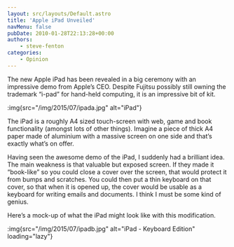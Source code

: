 ```yaml
---
layout: src/layouts/Default.astro
title: 'Apple iPad Unveiled'
navMenu: false
pubDate: 2010-01-28T22:13:28+00:00
authors:
    - steve-fenton
categories:
    - Opinion
---
```


The new Apple iPad has been revealed in a big ceremony with an impressive demo from Apple’s CEO. Despite Fujitsu possibly still owning the trademark “i-pad” for hand-held computing, it is an impressive bit of kit.

:img{src="/img/2015/07/ipada.jpg" alt="iPad"}

The iPad is a roughly A4 sized touch-screen with web, game and book functionality (amongst lots of other things). Imagine a piece of thick A4 paper made of aluminium with a massive screen on one side and that’s exactly what’s on offer.

Having seen the awesome demo of the iPad, I suddenly had a brilliant idea. The main weakness is that valuable but exposed screen. If they made it “book-like” so you could close a cover over the screen, that would protect it from bumps and scratches. You could then put a thin keyboard on that cover, so that when it is opened up, the cover would be usable as a keyboard for writing emails and documents. I think I must be some kind of genius.

Here’s a mock-up of what the iPad might look like with this modification.

:img{src="/img/2015/07/ipadb.jpg" alt="iPad - Keyboard Edition" loading="lazy"}